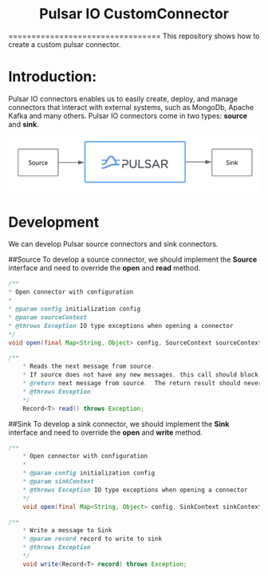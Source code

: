 <h1 align="center">Pulsar IO CustomConnector</h1>
=================================
This repository shows how to create a custom pulsar connector.

Introduction:
===
Pulsar IO connectors enables us to easily create, deploy, and manage connectors that interact with external systems, such as MongoDb, Apache Kafka and many others.
Pulsar IO connectors come in two types: **source** and **sink**.

![pulsar-io-concept](./images/pulsar-io-concept.png)

Development
===
We can develop Pulsar source connectors and sink connectors.

##Source
To develop a source connector, we should implement the **Source** interface and need to override the **open** and **read** method.
```java
/**
* Open connector with configuration
*
* @param config initialization config
* @param sourceContext
* @throws Exception IO type exceptions when opening a connector
*/
void open(final Map<String, Object> config, SourceContext sourceContext) throws Exception;
```
```java
/**
    * Reads the next message from source.
    * If source does not have any new messages, this call should block.
    * @return next message from source.  The return result should never be null
    * @throws Exception
    */
    Record<T> read() throws Exception;
```
##Sink
To develop a sink connector, we should implement the **Sink** interface and need to override the **open** and **write** method.

```java
/**
    * Open connector with configuration
    *
    * @param config initialization config
    * @param sinkContext
    * @throws Exception IO type exceptions when opening a connector
    */
    void open(final Map<String, Object> config, SinkContext sinkContext) throws Exception;
```
```java
/**
    * Write a message to Sink
    * @param record record to write to sink
    * @throws Exception
    */
    void write(Record<T> record) throws Exception;
```

